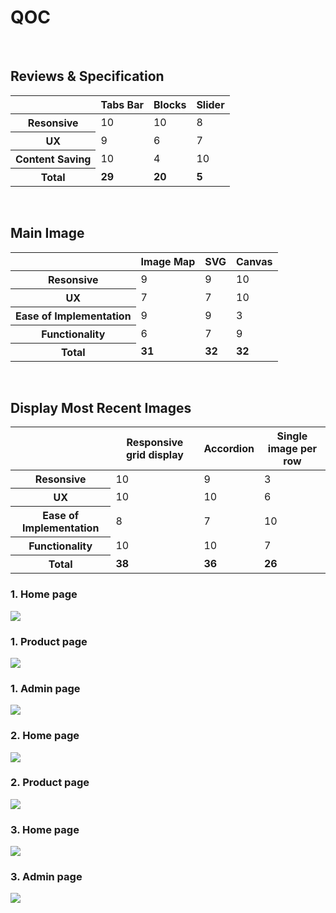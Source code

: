 <html>
	<div class="container">
		<h1>QOC</h1></br>	
		<h2>Reviews & Specification</h2>
		<table class="table">
			<thead>
				<tr>
					<th></th>
					<th>Tabs Bar</th>
					<th>Blocks</th>
					<th>Slider</th>
				</tr>
			</thead>
			<tbody>
				<tr>
					<th>Resonsive</td>
					<td>10</td>
					<td>10</td>
					<td>8</td>
				</tr>
				<tr>
					<th>UX</td>
					<td>9</td>
					<td>6</td>
					<td>7</td>
				</tr>
				<tr>
					<th>Content Saving</td>
					<td>10</td>
					<td>4</td>
					<td>10</td>
				</tr>
				<tr>
					<th>Total</td>
					<td><strong>29</strong></td>
					<td><strong>20</strong></td>
					<td><strong>5</strong></td>
				</tr>
			</tbody>
		</table>
		</br>
		<h2>Main Image</h2>
		<table class="table">
			<thead>
				<tr>
					<th></th>
					<th>Image Map</th>
					<th>SVG</th>
					<th>Canvas</th>
				</tr>
			</thead>
			<tbody>
				<tr>
					<th>Resonsive</td>
					<td>9</td>
					<td>9</td>
					<td>10</td>
				</tr>
				<tr>
					<th>UX</td>
					<td>7</td>
					<td>7</td>
					<td>10</td>
				</tr>
				<tr>
					<th>Ease of Implementation</td>
					<td>9</td>
					<td>9</td>
					<td>3</td>
				</tr>
				<tr>
					<th>Functionality</td>
					<td>6</td>
					<td>7</td>
					<td>9</td>
				</tr>
				<tr>
					<th>Total</td>
					<td><strong>31</strong></td>
					<td><strong>32</strong></td>
					<td><strong>32</strong></td>
				</tr>
			</tbody>
		</table>
		</br>
		<h2>Display Most Recent Images</h2>
		<table class="table">
			<thead>
				<tr>
					<th></th>
					<th>Responsive grid display</th>
					<th>Accordion</th>
					<th>Single image per row</th>
				</tr>
			</thead>
			<tbody>
				<tr>
					<th>Resonsive</td>
					<td>10</td>
					<td>9</td>
					<td>3</td>
				</tr>
				<tr>
					<th>UX</td>
					<td>10</td>
					<td>10</td>
					<td>6</td>
				</tr>
				<tr>
					<th>Ease of Implementation</td>
					<td>8</td>
					<td>7</td>
					<td>10</td>
				</tr>
				<tr>
					<th>Functionality</td>
					<td>10</td>
					<td>10</td>
					<td>7</td>
				</tr>
				<tr>
					<th>Total</td>
					<td><strong>38</strong></td>
					<td><strong>36</strong></td>
					<td><strong>26</strong></td>
				</tr>
			</tbody>
		</table>
		<div class="col-xs-12">
			<h3>1. Home page</h3>
			<div class="thumbnail">
				<img src="raport/1.png" />
			</div>
		</div>
		<div class="col-xs-12">
			<h3>1. Product page</h3>
			<div class="thumbnail">
				<img src="raport/2.png" />
			</div>
		</div>
		<div class="col-xs-12">
			<h3>1. Admin page</h3>
			<div class="thumbnail">
				<img src="raport/3.png" />
			</div>
		</div>
		<div class="col-xs-12">
			<h3>2. Home page</h3>
			<div class="thumbnail">
				<img src="raport/4.png" />
			</div>
		</div>
		<div class="col-xs-12">
			<h3>2. Product page</h3>
			<div class="thumbnail">
				<img src="raport/5.png" />
			</div>
		</div>
		<div class="col-xs-12">
			<h3>3. Home page</h3>
			<div class="thumbnail">
				<img src="raport/6.png" />
			</div>
		</div>
		<div class="col-xs-12">
			<h3>3. Admin page</h3>
			<div class="thumbnail">
				<img src="raport/7.png" />
			</div>
		</div>		
	</div>
</html>
